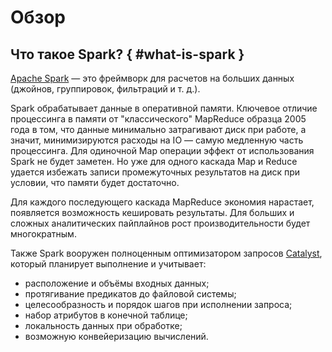 # Обзор

## Что такое Spark? { #what-is-spark }

[Apache Spark](https://spark.apache.org/) — это фреймворк для расчетов на больших данных (джойнов, группировок, фильтраций и т. д.).

Spark обрабатывает данные в оперативной памяти. Ключевое отличие процессинга в памяти от "классического" MapReduce образца 2005 года в том, что данные минимально затрагивают диск при работе, а значит, минимизируются расходы на IO — самую медленную часть процессинга. Для одиночной Map операции эффект от использования Spark не будет заметен. Но уже для одного каскада Map и Reduce удается избежать записи промежуточных результатов на диск при условии, что памяти будет достаточно.

Для каждого последующего каскада MapReduce экономия нарастает, появляется возможность кешировать результаты. Для больших и сложных аналитических пайплайнов рост производительности будет многократным.

Также Spark вооружен полноценным оптимизатором запросов [Catalyst](https://github.com/tupol/spark-catalyst-study/blob/master/docs/catalyst-description.md), который планирует выполнение и учитывает:
- расположение и объёмы входных данных;
- протягивание предикатов до файловой системы;
- целесообразность и порядок шагов при исполнении запроса;
- набор атрибутов в конечной таблице;
- локальность данных при обработке;
- возможную конвейеризацию вычислений.


